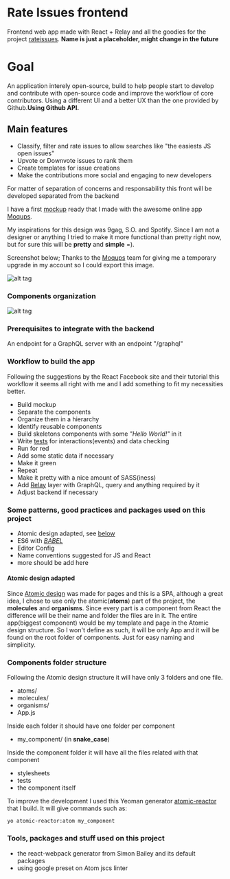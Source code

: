 # Rate Issues frontend
Frontend web app made with React + Relay and all the goodies for the project [rateissues](https://github.com/cassioscabral/rateissues). **Name is just a placeholder, might change in the future**

# Goal
An application interely open-source, build to help people start to develop and contribute with open-source code and improve the workflow of core contributors. Using a different UI and a better UX than the one provided by Github.**Using Github API.**

## Main features
 * Classify, filter and rate issues to allow searches like "the easiests JS open issues"
 * Upvote or Downvote issues to rank them
 * Create templates for issue creations
 * Make the contributions more social and engaging to new developers

For matter of separation of concerns and responsability this front will be developed separated from the backend

I have a first [mockup](https://app.moqups.com/cassioscabral@gmail.com/X4e0gZ6L5B/view/page/ade98745f) ready that I made with the awesome online app [Moqups](https://moqups.com/).

My inspirations for this design was 9gag, S.O. and Spotify. Since I am not a designer or anything I tried to make it more functional than pretty right now, but for sure this will be **pretty** and **simple** =).

Screenshot below; Thanks to the [Moqups](https://moqups.com/) team for giving me a temporary upgrade in my account so I could export this image.

![alt tag](https://cloud.githubusercontent.com/assets/2073557/11826245/ed52b34c-a362-11e5-8467-cbdedda411ed.png)

### Components organization

![alt tag](https://cloud.githubusercontent.com/assets/2073557/11989355/4cc6776e-a9da-11e5-8b97-1904c78a911f.png)


### Prerequisites to integrate with the backend

An endpoint for a GraphQL server with an endpoint "/graphql"

### Workflow to build the app

Following the suggestions by the React Facebook site and their tutorial this workflow it seems all right with me and I add something to fit my necessities better.

  - Build mockup
  - Separate the components
  - Organize them in a hierarchy
  - Identify reusable components
  - Build skeletons components with some *"Hello World!"* in it
  - Write [tests](https://facebook.github.io/react/docs/test-utils.html) for interactions(events) and data checking
   - Run for red
   - Add some static data if necessary
   - Make it green
   - Repeat
  - Make it pretty with a nice amount of SASS(iness)
  - Add [Relay](https://facebook.github.io/relay/) layer with GraphQL, query and anything required by it
  - Adjust backend if necessary

### Some patterns, good practices and packages used on this project

  - Atomic design adapted, see [below](#atomic)
  - ES6 with [*BABEL*](https://github.com/babel/babel)
  - Editor Config
  - Name conventions suggested for JS and React
  - more should be add here




#### <a name="atomic"></a>Atomic design adapted

Since [Atomic design](http://bradfrost.com/blog/post/atomic-web-design/) was made for pages and this is a SPA, although a great idea, I chose to use only the atomic(**atoms**) part of the project, the **molecules** and **organisms**. Since every part is a component from React the difference will be their name and folder the files are in it. The entire app(biggest component) would be my template and page in the Atomic design structure. So I won't define as such, it will be only App and it will be found on the root folder of components. Just for easy naming and simplicity.


### Components folder structure

Following the Atomic design structure it will have only 3 folders and one file.

  - atoms/
  - molecules/
  - organisms/
  - App.js

Inside each folder it should have one folder per component

  - my_component/ (in **snake_case**)

Inside the component folder it will have all the files related with that component

  - stylesheets
  - tests
  - the component itself

To improve the development I used this Yeoman generator [atomic-reactor](https://github.com/cassioscabral/generator-atomic-reactor) that I build. It will give commands such as:

`yo atomic-reactor:atom my_component`


### Tools, packages and stuff used on this project

  - the react-webpack generator from Simon Bailey and its default packages
  - using google preset on Atom jscs linter
